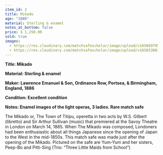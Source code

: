 ```yaml
---
item_id: 2
title: Mikado
age: "1886"
material: Sterling & enamel
notes_at_bottom: false
price: $ 1,250.00
sold: true
images:
  - https://res.cloudinary.com/matchsafescholar/image/upload/v1656697958/Mikado_use2.jpg
  - https://res.cloudinary.com/matchsafescholar/image/upload/v1656538837/Mikado33.jpg
---
```

**Title:		Mikado**

**Material: 	Sterling & enamel**

**Maker: 	        Lawrence Emanuel & Son, Ordinance Row, Portsea, & Birmingham, England, 1886**

**Condition: 	Excellent condition**

**Notes: 	        Enamel images of the light operas, 3 ladies. Rare match safe**


The Mikado or, The Town of Titipu, operetta in two acts by W.S. Gilbert (libretto) and Sir Arthur Sullivan (music) that premiered at the Savoy Theatre in London on March 14, 1885.
When The Mikado was composed, Londoners had been enthusiastic about all things Japanese since the opening of Japan to the West in the mid-1850s. This match safe was made just after the opening of the Mikado.
Pictured on the safe are Yum-Yum and her sisters, Peep-Bo and Pitti-Sing (Trio: “Three Little Maids from School”)